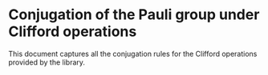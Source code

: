 # Conjugation of the Pauli group under Clifford operations

This document captures all the conjugation rules for the Clifford operations provided by
the library.
